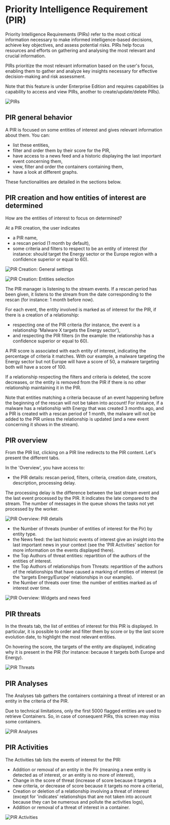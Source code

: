 # Priority Intelligence Requirement (PIR)

Priority Intelligence Requirements (PIRs) refer to the most critical information necessary to make informed intelligence-based decisions, achieve key objectives, and assess potential risks. PIRs help focus resources and efforts on gathering and analysing the most relevant and crucial information.

PIRs prioritize the most relevant information based on the user's focus, enabling them to gather and analyze key insights necessary for effective decision-making and risk assessment.

Note that this feature is under Enterprise Edition and requires capabilities (a capability to access and view PIRs, another to create/update/delete PIRs).

![PIRs](assets/pirs.png)

## PIR general behavior

A PIR is focused on some entities of interest and gives relevant information about them. You can:
- list these entities,
- filter and order them by their score for the PIR,
- have access to a news feed and a historic displaying the last important event concerning them,
- view, filter and order the containers containing them,
- have a look at different graphs.

These functionalities are detailed in the sections below.

## PIR creation and how entities of interest are determined

How are the entities of interest to focus on determined?

At a PIR creation, the user indicates
- a PIR name,
- a rescan period (1 month by default),
- some criteria and filters to respect to be an entity of interest (for instance: should target the Energy sector or the Europe region with a confidence superior or equal to 60).

![PIR Creation: General settings](assets/pir-creation-1.png)

![PIR Creation: Entities selection](assets/pir-creation-2.png)


The PIR manager is listening to the stream events. If a rescan period has been given, it listens to the stream from the date corresponding to the rescan (for instance: 1 month before now).

For each event, the entity involved is marked as of interest for the PIR, if there is a creation of a relationship:
- respecting one of the PIR criteria (for instance, the event is a relationship 'Malware X targets the Energy sector'),
- and respecting the PIR filters (in the example: the relationship has a confidence superior or equal to 60).

A PIR score is associated with each entity of interest, indicating the percentage of criteria it matches.
With our example, a malware targeting the Energy sector but not Europe will have a score of 50, a malware targeting both will have a score of 100.

If a relationship respecting the filters and criteria is deleted, the score decreases, or the entity is removed from the PIR if there is no other relationship maintaining it in the PIR.

Note that entities matching a criteria because of an event happening before the beginning of the rescan will not be taken into account!
For instance, if a malware has a relationship with Energy that was created 3 months ago, and a PIR is created with a rescan period of 1 month, the malware will not be added to the PIR unless the relationship is updated (and a new event concerning it shows in the stream).

## PIR overview

From the PIR list, clicking on a PIR line redirects to the PIR content. Let's present the different tabs.

In the 'Overview', you have access to:
- the PIR details: rescan period, filters, criteria, creation date, creators, description, processing delay.

The processing delay is the difference between the last stream event and the last event processed by the PIR. It indicates the late compared to the stream.
The number of messages in the queue shows the tasks not yet processed by the worker.

![PIR Overview: PIR details](assets/pir-overview-details.png)


- the Number of threats (number of entities of interest for the Pir) by entity type.
- the News feed: the last historic events of interest give an insight into the last important news in your context (see the 'PIR Activities' section for more information on the events displayed there).
- the Top Authors of threat entities: repartition of the authors of the entities of interest.
- the Top Authors of relationships from Threats: repartition of the authors of the relationships that have caused a marking of entities of interest (ie the 'targets Energy/Europe' relationships in our example).
- the Number of threats over time: the number of entities marked as of interest over time.

![PIR Overview: Widgets and news feed](assets/pir-overview-widgets.png)


## PIR threats

In the threats tab, the list of entities of interest for this PIR is displayed.
In particular, it is possible to order and filter them by score or by the last score evolution date, to highlight the most relevant entities.

On hovering the score, the targets of the entity are displayed, indicating why it is present in the PIR (for instance: because it targets both Europe and Energy).

![PIR Threats](assets/pir-threats.png)



## PIR Analyses

The Analyses tab gathers the containers containing a threat of interest or an entity in the criteria of the PIR.

Due to technical limitations, only the first 5000 flagged entities are used to retrieve Containers. So, in case of consequent PIRs, this screen may miss some containers.

![PIR Analyses](assets/pir-analyses.png)


## PIR Activities

The Activities tab lists the events of interest for the PIR:
- Addition or removal of an entity in the Pir (meaning a new entity is detected as of interest, or an entity is no more of interest),
- Change in the score of threat (increase of score because it targets a new criteria, or decrease of score because it targets no more a criteria),
- Creation or deletion of a relationship involving a threat of interest (except for 'indicates' relationships that are not taken into account because they can be numerous and pollute the activities logs),
- Addition or removal of a threat of interest in a container.

![PIR Activities](assets/pir-activities.png)
